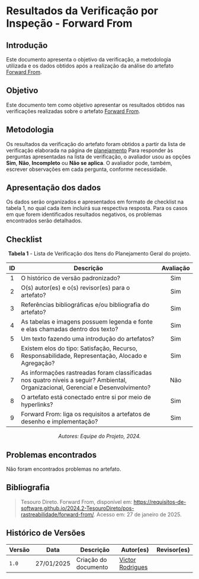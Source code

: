 # Resultados da Verificação por Inspeção - Forward From

## Introdução

Este documento apresenta o objetivo da verificação, a metodologia utilizada e os dados obtidos após a realização da análise do artefato [Forward From](../../../pos-rastreabilidade/forward-from.md).

## Objetivo

Este documento tem como objetivo apresentar os resultados obtidos nas verificações realizadas sobre o artefato [Forward From](../../../pos-rastreabilidade/forward-from.md).

## Metodologia

Os resultados da verificação do artefato foram obtidos a partir da lista de verificação elaborada na página de [planejamento](../entrega6/planej2-e6.md) Para responder às perguntas apresentadas na lista de verificação, o avaliador usou as opções **Sim**, **Não**, **Incompleto** ou **Não se aplica**. O avaliador pode, também, escrever observações em cada pergunta, conforme necessidade.

## Apresentação dos dados

Os dados serão organizados e apresentados em formato de checklist na tabela 1, no qual cada item incluirá sua respectiva resposta. Para os casos em que forem identificados resultados negativos, os problemas encontrados serão detalhados.

## Checklist

<center>

**Tabela 1** - Lista de Verificação dos Itens do Planejamento Geral do projeto.

|        ID        | Descrição                                                                                                           | Avaliação  |
| :--------------: | ------------------------------------------------------------------------------------------------------------------- | :--------: | 
| 1 | O histórico de versão padronizado? | Sim |
| 2 | O(s) autor(es) e o(s) revisor(es) para o artefato? | Sim |
| 3 | Referências bibliográficas e/ou bibliografia do artefato? | Sim |
| 4 | As tabelas e imagens possuem legenda e fonte e elas chamadas dentro dos texto? | Sim |
| 5 | Um texto fazendo uma introdução do artefatos? | Sim |
| 6 | Existem elos do tipo: Satisfação, Recurso, Responsabilidade, Representação, Alocado e Agregação? | Sim |
| 7 | As informações rastreadas foram classificadas nos quatro níveis a seguir? Ambiental, Organizacional, Gerencial e Desenvolvimento? | Não |
| 8 | O artefato está conectado entre si por meio de hyperlinks? | Sim |
| 9 | Forward From: liga os requisitos a artefatos de desenho e implementação? | Sim |


_Autores: Equipe do Projeto, 2024._

</center>

## Problemas encontrados

Não foram encontrados problemas no artefato.

## Bibliografia

> Tesouro Direto. Forward From, disponível em: https://requisitos-de-software.github.io/2024.2-TesouroDireto/pos-rastreabilidade/forward-from/. Acesso em: 27 de janeiro de 2025.

## Histórico de Versões

| Versão  | Data | Descrição | Autor(es) | Revisor(es) |
| -------- | ------ | ------ | ---------- | ---------- |
| `1.0` | 27/01/2025 | Criação do documento  | [Victor Rodrigues](https://github.com/ViictorHugoo) |  |
